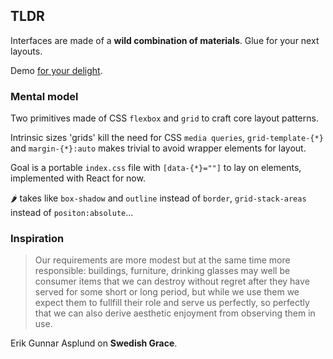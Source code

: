## TLDR

Interfaces are made of a **wild combination of materials**. Glue for your next layouts. 

Demo [for your delight](https://polmoneys.github.io/pegamento).


### Mental model 

Two primitives made of CSS `flexbox` and `grid`
to craft core layout patterns.

Intrinsic sizes 'grids' kill the need for CSS `media queries`, `grid-template-{*}` and `margin-{*}:auto` makes trivial to avoid wrapper elements for layout. 

Goal is a portable `index.css` file with `[data-{*}=""]` to lay on elements, implemented with React for now. 

🌶 takes like `box-shadow` and `outline` instead of `border`, `grid-stack-areas` instead of `positon:absolute`...

### Inspiration

> Our requirements are more modest but at the same time more responsible:
> buildings, furniture, drinking glasses may well be consumer items that
> we can destroy without regret after they have served for some short or
> long period, but while we use them we expect them to fullfill their role and serve us perfectly, so perfectly that we can also derive aesthetic
> enjoyment from observing them in use.

Erik Gunnar Asplund on **Swedish Grace**.
